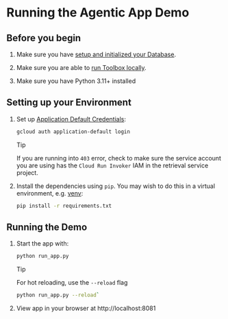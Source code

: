 # Running the Agentic App Demo

##  Before you begin

1. Make sure you have [setup and initialized your
   Database](../README.md#one-time-database--tool-configuration).

1. Make sure you are able to [run Toolbox locally](../README.md#launch-the-toolbox-server-choose-one).


1. Make sure you have Python 3.11+ installed

## Setting up your Environment

1. Set up [Application Default Credentials](https://cloud.google.com/docs/authentication/application-default-credentials#GAC):

    ```bash
    gcloud auth application-default login
    ```
    > [!TIP]
    > If you are running into `403` error, check to make sure the service
    > account you are using has the `Cloud Run Invoker` IAM in the retrieval
    > service project.

1. Install the dependencies using `pip`. You may wish to do this in a virtual
   environment, e.g. [venv](https://docs.python.org/3/library/venv.html):

    ```bash
    pip install -r requirements.txt
    ```

## Running the Demo

1. Start the app with:

    ```bash
    python run_app.py
    ```

    > [!TIP]
    > For hot reloading, use the `--reload` flag
    > ```bash
    > python run_app.py --reload`
    > ```

1. View app in your browser at http://localhost:8081
